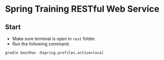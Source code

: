 # Spring Training RESTful Web Service

## Start

- Make sure terminal is open in `rest` folder.
- Run the following command.

```shell
gradle bootRun -Dspring.profiles.active=local
```
